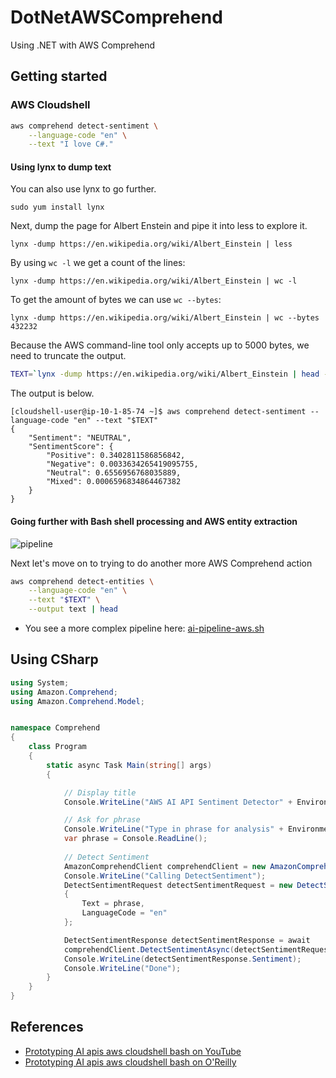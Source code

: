 # DotNetAWSComprehend
Using .NET with AWS Comprehend


## Getting started

### AWS Cloudshell

```bash
aws comprehend detect-sentiment \
    --language-code "en" \
    --text "I love C#."
```


#### Using lynx to dump text

You can also use lynx to go further.

`sudo yum install lynx`

Next, dump the page for Albert Enstein and pipe it into less to explore it.

`lynx -dump https://en.wikipedia.org/wiki/Albert_Einstein | less`

By using `wc -l` we get a count of the lines:

`lynx -dump https://en.wikipedia.org/wiki/Albert_Einstein | wc -l`

To get the amount of bytes we can use `wc --bytes`:

`lynx -dump https://en.wikipedia.org/wiki/Albert_Einstein | wc --bytes
432232`

Because the AWS command-line tool only accepts up to 5000 bytes, we need to truncate the output.

```bash
TEXT=`lynx -dump https://en.wikipedia.org/wiki/Albert_Einstein | head -c 5000`
```

The output is below.

```
[cloudshell-user@ip-10-1-85-74 ~]$ aws comprehend detect-sentiment --language-code "en" --text "$TEXT"
{
    "Sentiment": "NEUTRAL",
    "SentimentScore": {
        "Positive": 0.3402811586856842,
        "Negative": 0.0033634265419095755,
        "Neutral": 0.6556956768035889,
        "Mixed": 0.0006596834864467382
    }
}
```

#### Going further with Bash shell processing and AWS entity extraction

![pipeline](https://user-images.githubusercontent.com/58792/148614301-0d739107-3923-4f6e-b3fa-a47222300cc3.png)


Next let's move on to trying to do another more AWS Comprehend action

```bash
aws comprehend detect-entities \
    --language-code "en" \
    --text "$TEXT" \
    --output text | head
```

* You see a more complex pipeline here:  [ai-pipeline-aws.sh](https://github.com/noahgift/DotNetAWSComprehend/blob/main/ai-pipeline-aws.sh)

## Using CSharp

```csharp
using System;
using Amazon.Comprehend;
using Amazon.Comprehend.Model;


namespace Comprehend
{
    class Program
    {
        static async Task Main(string[] args)
        {

            // Display title
            Console.WriteLine("AWS AI API Sentiment Detector" + Environment.NewLine);

            // Ask for phrase
            Console.WriteLine("Type in phrase for analysis" + Environment.NewLine);
            var phrase = Console.ReadLine();
            
            // Detect Sentiment
            AmazonComprehendClient comprehendClient = new AmazonComprehendClient();
            Console.WriteLine("Calling DetectSentiment");
            DetectSentimentRequest detectSentimentRequest = new DetectSentimentRequest()
            {
                Text = phrase,
                LanguageCode = "en"
            };

            DetectSentimentResponse detectSentimentResponse = await
            comprehendClient.DetectSentimentAsync(detectSentimentRequest);
            Console.WriteLine(detectSentimentResponse.Sentiment);
            Console.WriteLine("Done");
        }
    }
}
```


## References

* [Prototyping AI apis aws cloudshell bash on YouTube](https://www.youtube.com/watch?v=o469kbmh_iM)
* [Prototyping AI apis aws cloudshell bash on O'Reilly](https://learning.oreilly.com/videos/prototyping-aws-ai/01072022VIDEOPAIML/)
